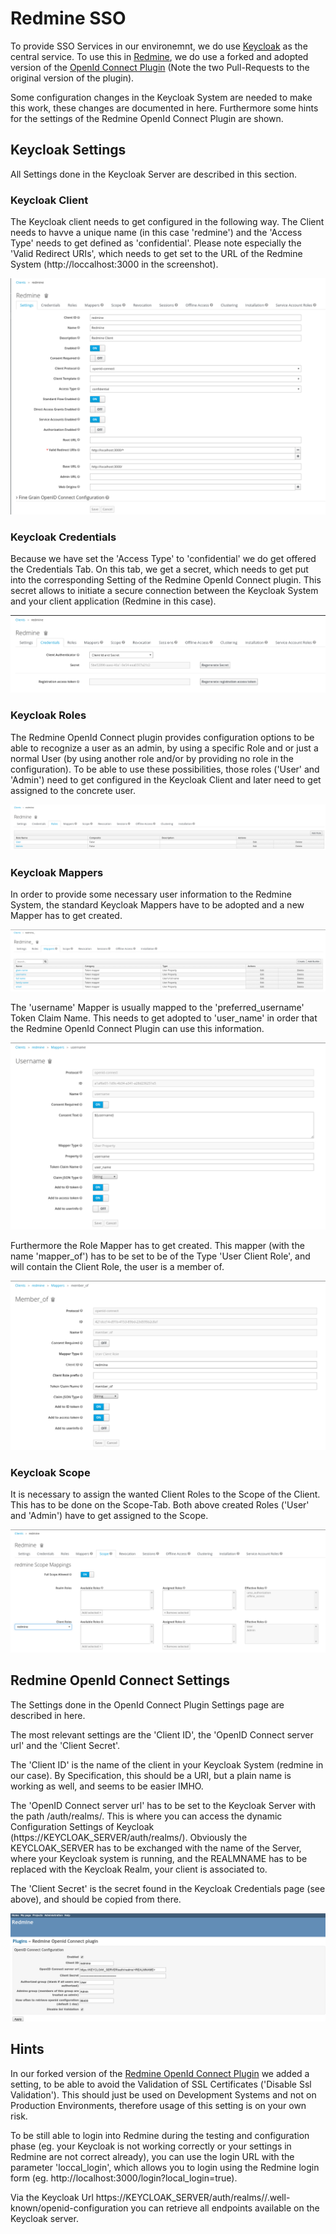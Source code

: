 # Redmine SSO

To provide SSO Services in our environemnt, we do use [Keycloak](http://www.keycloak.org/) as the central service. To use this in [Redmine](http://www.redmine.org/), we do use a forked and adopted version of the [OpenId Connect Plugin](https://bitbucket.org/triplem74/redmine_openid_connect) (Note the two Pull-Requests to the original version of the plugin).

Some configuration changes in the Keycloak System are needed to make this work, these changes are documented in here. Furthermore some hints for the settings of the Redmine OpenId Connect Plugin are shown.  

## Keycloak Settings

All Settings done in the Keycloak Server are described in this section.

### Keycloak Client

The Keycloak client needs to get configured in the following way. The Client needs to havve a unique name (in this case 'redmine') and the 'Access Type' needs to get defined as 'confidential'. Please note especially the 'Valid Redirect URIs', which needs to get set to the URL of the Redmine System (http://loccalhost:3000 in the screenshot).

![Keycloak Redmine Client](../assets/redmine_sso/keycloak_client.png)

### Keycloak Credentials

Because we have set the 'Access Type' to 'confidential' we do get offered the Credentials Tab. On this tab, we get a secret, which needs to get put into the corresponding Setting of the Redmine OpenId Connect plugin. This secret allows to initiate a secure connection between the Keycloak System and your client application (Redmine in this case).

![Keycloak Credentials](../assets/redmine_sso/keycloak_client_credentials.png)

### Keycloak Roles

The Redmine OpenId Connect plugin provides configuration options to be able to recognize a user as an admin, by using a specific Role and or just a normal User (by using another role and/or by providing no role in the configuration). To be able to use these possibilities, those roles ('User' and 'Admin') need to get configured in the Keycloak Client and later need to get assigned to the concrete user.

![Keycloak Roles](../assets/redmine_sso/keycloak_roles.png)

### Keycloak Mappers

In order to provide some necessary user information to the Redmine System, the standard Keycloak Mappers have to be adopted and a new Mapper has to get created.

![Keycloak Mapper](../assets/redmine_sso/keycloak_mappers.png)

The 'username' Mapper is usually mapped to the 'preferred_username' Token Claim Name. This needs to get adopted to 'user_name' in order that the Redmine OpenId Connect Plugin can use this information.

![Keycloak Username Mapper](../assets/redmine_sso/keycloak_mapper_username.png)

Furthermore the Role Mapper has to get created. This mapper (with the name 'mapper_of') has to be set to be of the Type 'User Client Role', and will contain the Client Role, the user is a member of.   

![Keacloak Role Mapper](../assets/redmine_sso/keycloak_mapper_roles.png)

### Keycloak Scope

It is necessary to assign the wanted Client Roles to the Scope of the Client. This has to be done on the Scope-Tab. Both above created Roles ('User' and 'Admin') have to get assigned to the Scope.

![Keycloak Scope](../assets/redmine_sso/keycloak_scope.png)

## Redmine OpenId Connect Settings

The Settings done in the OpenId Connect Plugin Settings page are described in here.

The most relevant settings are the 'Client ID', the 'OpenID Connect server url' and the 'Client Secret'.

The 'Client ID' is the name of the client in your Keycloak System (redmine in our case). By Specification, this should be a URI, but a plain name is working as well, and seems to be easier IMHO.

The 'OpenID Connect server url' has to be set to the Keycloak Server with the path /auth/realms/<REALMNAME>. This is where you can access the dynamic Configuration Settings of Keycloak (https://KEYCLOAK_SERVER/auth/realms/<REALMNAME>). Obviously the KEYCLOAK_SERVER has to be exchanged with the name of the Server, where your Keycloak system is running, and the REALMNAME has to be replaced with the Keycloak Realm, your client is associated to.

The 'Client Secret' is the secret found in the Keycloak Credentials page (see above), and should be copied from there.

![Redmine OpenId Connect Plugin Settings](../assets/redmine_sso/redmine_openid_plugin_setting.png)

## Hints

In our forked version of the [Redmine OpenId Connect Plugin](https://bitbucket.org/triplem74/redmine_openid_connect) we added a setting, to be able to avoid the Validation of SSL Certificates ('Disable Ssl Validation'). This should just be used on Development Systems and not on Production Environments, therefore usage of this setting is on your own risk.

To be still able to login into Redmine during the testing and configuration phase (eg. your Keycloak is not working correctly or your settings in Redmine are not correct already), you can use the login URL with the parameter 'loccal_login', which allows you to login using the Redmine login form (eg. http://localhost:3000/login?local_login=true).

Via the Keycloak Url https://KEYCLOAK_SERVER/auth/realms/<REALMNAME>/.well-known/openid-configuration you can retrieve all endpoints available on the Keycloak server.
